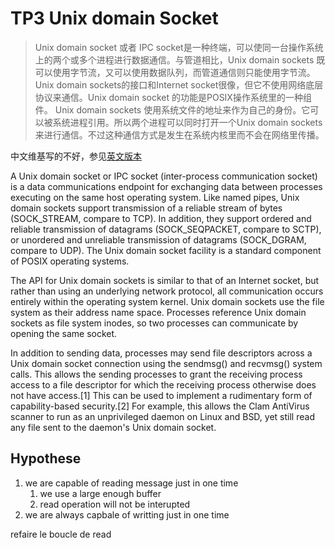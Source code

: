 # TP3 Unix domain Socket

> Unix domain socket 或者 IPC socket是一种终端，可以使同一台操作系统上的两个或多个进程进行数据通信。与管道相比，Unix domain sockets 既可以使用字节流，又可以使用数据队列，而管道通信则只能使用字节流。Unix domain sockets的接口和Internet socket很像，但它不使用网络底层协议来通信。Unix domain socket 的功能是POSIX操作系统里的一种组件。
Unix domain sockets 使用系统文件的地址来作为自己的身份。它可以被系统进程引用。所以两个进程可以同时打开一个Unix domain sockets来进行通信。不过这种通信方式是发生在系统内核里而不会在网络里传播。

中文维基写的不好，参见[英文版本](https://en.wikipedia.org/wiki/Unix_domain_socket)

A Unix domain socket or IPC socket (inter-process communication socket) is a data communications endpoint for exchanging data between processes executing on the same host operating system. Like named pipes, Unix domain sockets support transmission of a reliable stream of bytes (SOCK_STREAM, compare to TCP). In addition, they support ordered and reliable transmission of datagrams (SOCK_SEQPACKET, compare to SCTP), or unordered and unreliable transmission of datagrams (SOCK_DGRAM, compare to UDP). The Unix domain socket facility is a standard component of POSIX operating systems.

The API for Unix domain sockets is similar to that of an Internet socket, but rather than using an underlying network protocol, all communication occurs entirely within the operating system kernel. Unix domain sockets use the file system as their address name space. Processes reference Unix domain sockets as file system inodes, so two processes can communicate by opening the same socket.

In addition to sending data, processes may send file descriptors across a Unix domain socket connection using the sendmsg() and recvmsg() system calls. This allows the sending processes to grant the receiving process access to a file descriptor for which the receiving process otherwise does not have access.[1] This can be used to implement a rudimentary form of capability-based security.[2] For example, this allows the Clam AntiVirus scanner to run as an unprivileged daemon on Linux and BSD, yet still read any file sent to the daemon's Unix domain socket.


## Hypothese

1. we are capable of reading message just in one time
    1. we use a large enough buffer
    2. read operation will not be interupted
2. we are always capbale of writting just in one time

refaire le boucle de read
